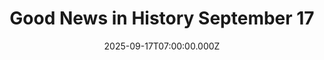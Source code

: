 ---
title: "Good News in History September 17"
date: 2025-09-17T07:00:00.000Z
category: Human Kindness
externalLink: "https://www.goodnewsnetwork.org/events060917/"
image: ""
excerpt: "Happy 40th birthday to The Great 8, Alexander Ovechkin. Playing left wing for the Washington Capitals since 2004, he is quite simply among the greatest goal scorers in the history of ice hockey. He has won the Hart Memorial Trophy for Most Valuable Player three times (in 2008, 2009, and 2013), the Lester B. Pearson Award […] The post Good…"
---
